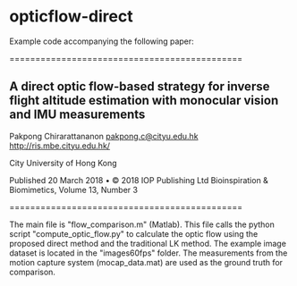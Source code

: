 # opticflow-direct

Example code accompanying the following paper:

=============================================

A direct optic flow-based strategy for inverse flight altitude estimation with monocular vision and IMU measurements
-------
Pakpong Chirarattananon
pakpong.c@cityu.edu.hk
http://ris.mbe.cityu.edu.hk/

City University of Hong Kong

Published 20 March 2018 • © 2018 IOP Publishing Ltd
Bioinspiration & Biomimetics, Volume 13, Number 3

=============================================

The main file is "flow_comparison.m" (Matlab). This file calls the python script "compute_optic_flow.py" to calculate the optic flow using the proposed direct method and the traditional LK method. The example image dataset is located in the "images60fps" folder. The measurements from the motion capture system (mocap_data.mat) are used as the ground truth for comparison.

